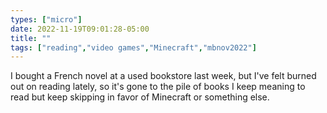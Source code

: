 ```yaml
---
types: ["micro"]
date: 2022-11-19T09:01:28-05:00
title: ""
tags: ["reading","video games","Minecraft","mbnov2022"]
---
```

I bought a French novel at a used bookstore last week, but I've felt burned out on reading lately, so it's gone to the pile of books I keep meaning to read but keep skipping in favor of Minecraft or something else.
